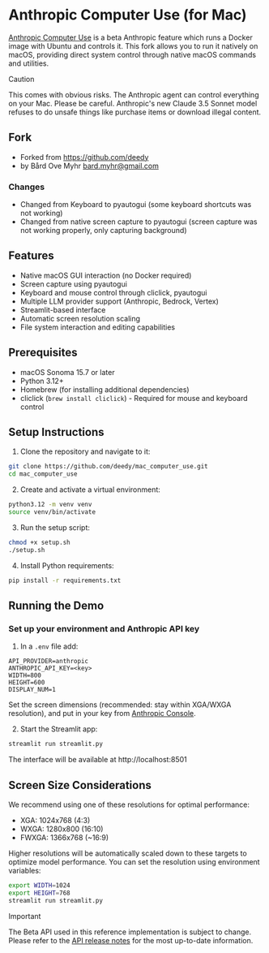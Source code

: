 # Anthropic Computer Use (for Mac)

[Anthropic Computer Use](https://github.com/anthropics/anthropic-quickstarts/blob/main/computer-use-demo/README.md) is a beta Anthropic feature which runs a Docker image with Ubuntu and controls it. This fork allows you to run it natively on macOS, providing direct system control through native macOS commands and utilities.

> [!CAUTION]
> This comes with obvious risks. The Anthropic agent can control everything on your Mac. Please be careful.
> Anthropic's new Claude 3.5 Sonnet model refuses to do unsafe things like purchase items or download illegal content.


## Fork
 - Forked from https://github.com/deedy
 - by Bård Ove Myhr <bard.myhr@gmail.com>

### Changes
 - Changed from Keyboard to pyautogui (some keyboard shortcuts was not working)
 - Changed from native screen capture to pyautogui (screen capture was not working properly, only capturing background)


## Features

- Native macOS GUI interaction (no Docker required)
- Screen capture using pyautogui
- Keyboard and mouse control through cliclick, pyautogui
- Multiple LLM provider support (Anthropic, Bedrock, Vertex)
- Streamlit-based interface
- Automatic screen resolution scaling
- File system interaction and editing capabilities

## Prerequisites

- macOS Sonoma 15.7 or later
- Python 3.12+
- Homebrew (for installing additional dependencies)
- cliclick (`brew install cliclick`) - Required for mouse and keyboard control

## Setup Instructions

1. Clone the repository and navigate to it:

```bash
git clone https://github.com/deedy/mac_computer_use.git
cd mac_computer_use
```

2. Create and activate a virtual environment:

```bash
python3.12 -m venv venv
source venv/bin/activate
```

3. Run the setup script:

```bash
chmod +x setup.sh
./setup.sh
```

4. Install Python requirements:

```bash
pip install -r requirements.txt
```

## Running the Demo

### Set up your environment and Anthropic API key

1. In a `.env` file add:

```
API_PROVIDER=anthropic
ANTHROPIC_API_KEY=<key>
WIDTH=800
HEIGHT=600
DISPLAY_NUM=1
```

Set the screen dimensions (recommended: stay within XGA/WXGA resolution), and put in your key from [Anthropic Console](https://console.anthropic.com/settings/keys).

2. Start the Streamlit app:

```bash
streamlit run streamlit.py
```

The interface will be available at http://localhost:8501

## Screen Size Considerations

We recommend using one of these resolutions for optimal performance:

-   XGA: 1024x768 (4:3)
-   WXGA: 1280x800 (16:10)
-   FWXGA: 1366x768 (~16:9)

Higher resolutions will be automatically scaled down to these targets to optimize model performance. You can set the resolution using environment variables:

```bash
export WIDTH=1024
export HEIGHT=768
streamlit run streamlit.py
```

> [!IMPORTANT]
> The Beta API used in this reference implementation is subject to change. Please refer to the [API release notes](https://docs.anthropic.com/en/release-notes/api) for the most up-to-date information.
